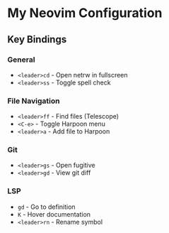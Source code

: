 # My Neovim Configuration

## Key Bindings

### General
- `<leader>cd` - Open netrw in fullscreen
- `<leader>ss` - Toggle spell check

### File Navigation
- `<leader>ff` - Find files (Telescope)
- `<C-e>` - Toggle Harpoon menu
- `<leader>a` - Add file to Harpoon

### Git
- `<leader>gs` - Open fugitive
- `<leader>gd` - View git diff

### LSP
- `gd` - Go to definition
- `K` - Hover documentation
- `<leader>rn` - Rename symbol

